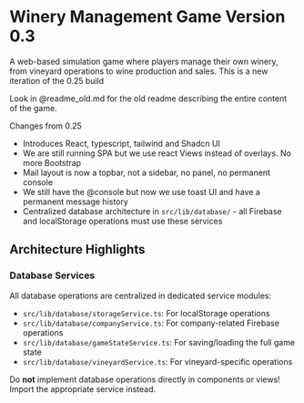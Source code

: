 # Winery Management Game Version 0.3

A web-based simulation game where players manage their own winery, from vineyard operations to wine production and sales.
This is a new iteration of the 0.25 build

Look in @readme_old.md for the old readme describing the entire content of the game. 

Changes from 0.25
 - Introduces React, typescript, tailwind and Shadcn UI
 - We are still running SPA but we use react Views instead of overlays. No more Bootstrap
 - Mail layout is now a topbar, not a sidebar, no panel, no permanent console
 - We still have the @console but now we use toast UI and have a permanent message history
 - Centralized database architecture in `src/lib/database/` - all Firebase and localStorage operations must use these services

## Architecture Highlights

### Database Services
All database operations are centralized in dedicated service modules:
- `src/lib/database/storageService.ts`: For localStorage operations
- `src/lib/database/companyService.ts`: For company-related Firebase operations 
- `src/lib/database/gameStateService.ts`: For saving/loading the full game state
- `src/lib/database/vineyardService.ts`: For vineyard-specific operations

Do **not** implement database operations directly in components or views! Import the appropriate service instead.